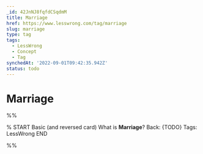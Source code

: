 ```yaml
---
_id: 42JnNJ8fqfdCSqdmM
title: Marriage
href: https://www.lesswrong.com/tag/marriage
slug: marriage
type: tag
tags:
  - LessWrong
  - Concept
  - Tag
synchedAt: '2022-09-01T09:42:35.942Z'
status: todo
---
```


# Marriage


%%

% START
Basic (and reversed card)
What is **Marriage**?
Back: {TODO}
Tags: LessWrong
END

%%
	
